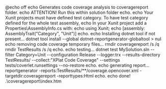 @echo off
echo Generates code coverage analysis to coveragereport folder.
echo ATTENTION! Run this within solution folder
echo.
echo Your Xunit projects must have defined test category. To have test category defined for the whole test assembly,
echo In your Xunit project add a Properties\AssemblyInfo.cs with:
echo    using Xunit;
echo   [assembly: AssemblyTrait("Category", "Unit")]
echo.
echo Installing dotnet tool if not present...
dotnet tool install --global dotnet-reportgenerator-globaltool > nul
echo removing code coverage temporary files...
rmdir coveragereport /s /q
rmdir TestResults /s /q
echo.
echo testing...
dotnet test MySolution.sln --filter Category=Unit --configuration Release --logger:trx --results-directory TestResults/ --collect:"XPlat Code Coverage" --settings tests/coverlet.runsettings --no-restore
echo.
echo generating report...
reportgenerator -reports:TestResults/**/coverage.opencover.xml -targetdir:coveragereport -reporttypes:Html
echo.
echo done!
.\coveragereport\index.htm
